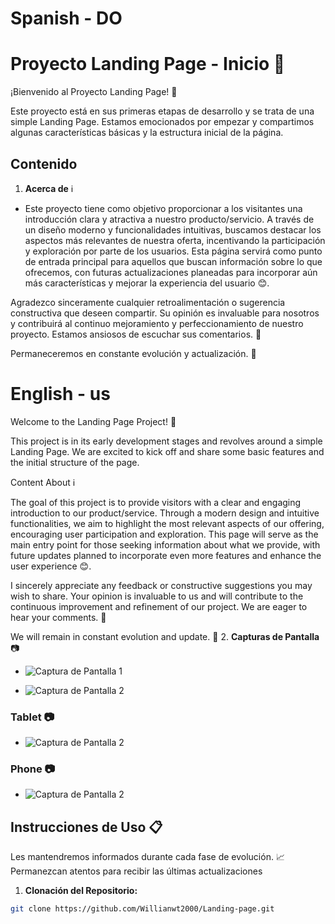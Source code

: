# Spanish - DO

# Proyecto Landing Page - Inicio 🚀

  ¡Bienvenido al Proyecto Landing Page! 🌟

  Este proyecto está en sus primeras etapas de desarrollo y se trata de una simple Landing Page. Estamos emocionados por empezar y compartimos algunas características básicas y la estructura inicial de la página.

## Contenido

1. **Acerca de** ℹ️

  - Este proyecto tiene como objetivo proporcionar a los visitantes una introducción clara y atractiva a nuestro producto/servicio. A través de un diseño moderno y funcionalidades intuitivas, buscamos destacar los aspectos más relevantes de nuestra oferta, incentivando la participación y exploración por parte de los usuarios. Esta página servirá como punto de entrada principal para aquellos que buscan información sobre lo que ofrecemos, con futuras actualizaciones planeadas para incorporar aún más características y mejorar la experiencia del usuario 😊.

  Agradezco sinceramente cualquier retroalimentación o sugerencia constructiva que deseen compartir. Su opinión es invaluable para nosotros y contribuirá al continuo mejoramiento y perfeccionamiento de nuestro proyecto. Estamos ansiosos de escuchar sus comentarios. 🌟

  Permaneceremos en constante evolución y actualización. 🚀

# English - us

  Welcome to the Landing Page Project! 🌟

  This project is in its early development stages and revolves around a simple Landing Page. We are excited to kick off and share some basic features and the initial structure of the page.

  Content
  About ℹ️

  The goal of this project is to provide visitors with a clear and engaging introduction to our product/service. Through a modern design and intuitive functionalities, we aim to highlight the most relevant aspects of our offering, encouraging user participation and exploration. This page will serve as the main entry point for those seeking information about what we provide, with future updates planned to incorporate even more features and enhance the user experience 😊.

  I sincerely appreciate any feedback or constructive suggestions you may wish to share. Your opinion is invaluable to us and will contribute to the continuous improvement and refinement of our project. We are eager to hear your comments. 🌟

  We will remain in constant evolution and update. 🚀
2. **Capturas de Pantalla** 📷

- ![Captura de Pantalla 1](./img/img-desktop.jpeg)

 - ![Captura de Pantalla 2](./img/desktop-2.jpeg)

### Tablet 📷

 - ![Captura de Pantalla 2](./img/tablet.jpeg)

### Phone 📷

 - ![Captura de Pantalla 2](./img/phone.jpeg)

## Instrucciones de Uso 📋

Les mantendremos informados durante cada fase de evolución. 📈 Permanezcan atentos para recibir las últimas actualizaciones

1. **Clonación del Repositorio:**
  ```bash
  git clone https://github.com/Willianwt2000/Landing-page.git
  ```

